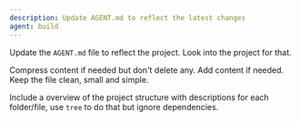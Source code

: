 ```yaml
---
description: Update AGENT.md to reflect the latest changes
agent: build
---
```


Update the `AGENT.md` file to reflect the project. Look into the project for that.

Compress content if needed but don't delete any. Add content if needed. Keep the file clean, small and simple.

Include a overview of the project structure with descriptions for each folder/file, use `tree` to do that but ignore dependencies.
